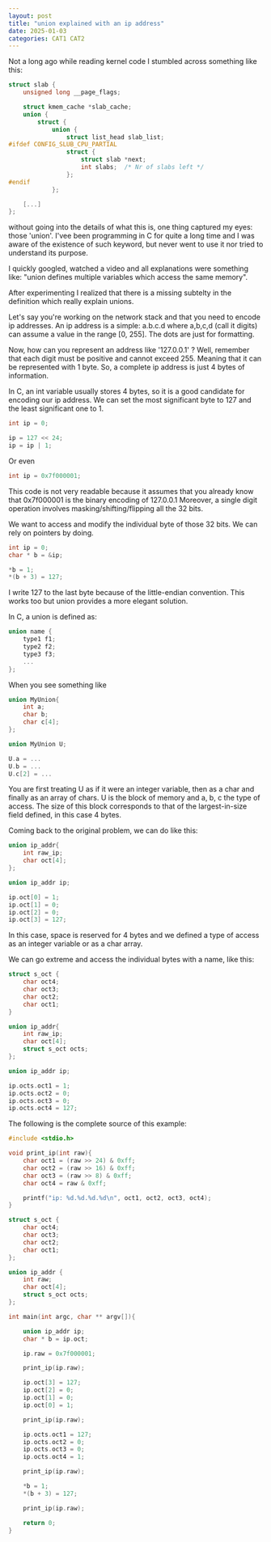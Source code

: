 ```yaml
---
layout: post
title: "union explained with an ip address"
date: 2025-01-03
categories: CAT1 CAT2
---
```


Not a long ago while reading kernel code I stumbled across something like this:

```c
struct slab {
	unsigned long __page_flags;

	struct kmem_cache *slab_cache;
	union {
		struct {
			union {
				struct list_head slab_list;
#ifdef CONFIG_SLUB_CPU_PARTIAL
				struct {
					struct slab *next;
					int slabs;	/* Nr of slabs left */
				};
#endif
			};

	[...]
};
```

without going into the details of what this is, one thing captured my eyes: those 'union'.
I'vee been programming in C for quite a long time and I was aware of the existence of such keyword, but never went to use it nor tried to understand its purpose.

I quickly googled, watched a video and all explanations were something like: "union defines multiple variables which access the same memory".

After experimenting I realized that there is a missing subtelty in the definition which really explain unions.

Let's say you're working on the network stack and that you need to encode ip addresses.
An ip address is a simple: a.b.c.d where a,b,c,d (call it digits) can assume a value in the range [0, 255]. The dots are just for formatting.

Now, how can you represent an address like '127.0.0.1' ?
Well, remember that each digit must be positive and cannot exceed 255.
Meaning that it can be represented with 1 byte.
So, a complete ip address is just 4 bytes of information.

In C, an int variable usually stores 4 bytes, so it is a good candidate for encoding our ip address.
We can set the most significant byte to 127 and the least significant one to 1.

```c
int ip = 0;

ip = 127 << 24;
ip = ip | 1;
```

Or even

```c
int ip = 0x7f000001;
```

This code is not very readable because it assumes that you already know that 0x7f000001 is the binary encoding of 127.0.0.1
Moreover, a single digit operation involves masking/shifting/flipping all the 32 bits.

We want to access and modify the individual byte of those 32 bits.
We can rely on pointers by doing.

```c
int ip = 0;
char * b = &ip;

*b = 1;
*(b + 3) = 127;
```

I write 127 to the last byte because of the little-endian convention.
This works too but union provides a more elegant solution.

In C, a union is defined as:

```c
union name {
	type1 f1;
	type2 f2;
	type3 f3;
	...
};
```

When you see something like

```c
union MyUnion{
	int a;
	char b;
	char c[4];
};

union MyUnion U;

U.a = ...
U.b = ...
U.c[2] = ...
```

You are first treating U as if it were an integer variable, then as a char and finally as an array of chars.
U is the block of memory and a, b, c the type of access.
The size of this block corresponds to that of the largest-in-size field defined, in this case 4 bytes.

Coming back to the original problem, we can do like this:
```c
union ip_addr{
	int raw_ip;
	char oct[4];	
};

union ip_addr ip;

ip.oct[0] = 1;
ip.oct[1] = 0;
ip.oct[2] = 0;
ip.oct[3] = 127;
```

In this case, space is reserved for 4 bytes and we defined a type of access as an integer variable or as a char array.

We can go extreme and access the individual bytes with a name, like this:
```c
struct s_oct {
	char oct4;
	char oct3;
	char oct2;
	char oct1;
}

union ip_addr{
	int raw_ip;
	char oct[4];	
	struct s_oct octs;
};

union ip_addr ip;

ip.octs.oct1 = 1;
ip.octs.oct2 = 0;
ip.octs.oct3 = 0;
ip.octs.oct4 = 127;
```

The following is the complete source of this example:
```c
#include <stdio.h>

void print_ip(int raw){
	char oct1 = (raw >> 24) & 0xff;
	char oct2 = (raw >> 16) & 0xff;
	char oct3 = (raw >> 8) & 0xff;
	char oct4 = raw & 0xff;

	printf("ip: %d.%d.%d.%d\n", oct1, oct2, oct3, oct4);
}

struct s_oct {
	char oct4;
	char oct3;
	char oct2;
	char oct1;
};

union ip_addr {
	int raw;
	char oct[4];
	struct s_oct octs;
};

int main(int argc, char ** argv[]){

	union ip_addr ip;
	char * b = ip.oct;

	ip.raw = 0x7f000001;

	print_ip(ip.raw);

	ip.oct[3] = 127;
	ip.oct[2] = 0;
	ip.oct[1] = 0;
	ip.oct[0] = 1;

	print_ip(ip.raw);

	ip.octs.oct1 = 127;
	ip.octs.oct2 = 0;
	ip.octs.oct3 = 0;
	ip.octs.oct4 = 1;

	print_ip(ip.raw);

	*b = 1;
	*(b + 3) = 127;

	print_ip(ip.raw);

	return 0;
}
```
